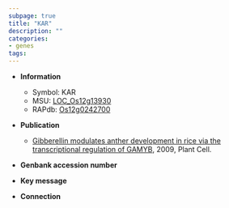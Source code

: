 ```yaml
---
subpage: true
title: "KAR"
description: ""
categories:
- genes
tags: 
---
```


* **Information**  
    + Symbol: KAR  
    + MSU: [LOC_Os12g13930](http://rice.plantbiology.msu.edu/cgi-bin/ORF_infopage.cgi?orf=LOC_Os12g13930)  
    + RAPdb: [Os12g0242700](http://rapdb.dna.affrc.go.jp/viewer/gbrowse_details/irgsp1?name=Os12g0242700)  

* **Publication**  
    + [Gibberellin modulates anther development in rice via the transcriptional regulation of GAMYB](http://www.ncbi.nlm.nih.gov/pubmed?term=Gibberellin+modulates+anther+development+in+rice+via+the+transcriptional+regulation+of+GAMYB%5BTitle%5D), 2009, Plant Cell.

* **Genbank accession number**  

* **Key message**  

* **Connection**  



